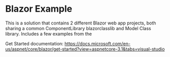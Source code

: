 # Blazor Example
This is a solution that contains 2 different Blazor web app projects, both sharing a common ComponentLibrary blazorclasslib and Model Class library.
Includes a few examples from the

Get Started documentation:
https://docs.microsoft.com/en-us/aspnet/core/blazor/get-started?view=aspnetcore-3.1&tabs=visual-studio
